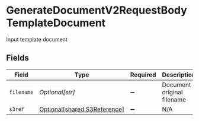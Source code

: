 # GenerateDocumentV2RequestBodyTemplateDocument

Input template document


## Fields

| Field                                                                  | Type                                                                   | Required                                                               | Description                                                            | Example                                                                |
| ---------------------------------------------------------------------- | ---------------------------------------------------------------------- | ---------------------------------------------------------------------- | ---------------------------------------------------------------------- | ---------------------------------------------------------------------- |
| `filename`                                                             | *Optional[str]*                                                        | :heavy_minus_sign:                                                     | Document original filename                                             | my-template-{{order.order_number}}.docx                                |
| `s3ref`                                                                | [Optional[shared.S3Reference]](undefined/models/shared/s3reference.md) | :heavy_minus_sign:                                                     | N/A                                                                    |                                                                        |